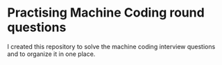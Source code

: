 # Practising Machine Coding round questions

I created this repository to solve the machine coding interview questions and to organize it in one place.
